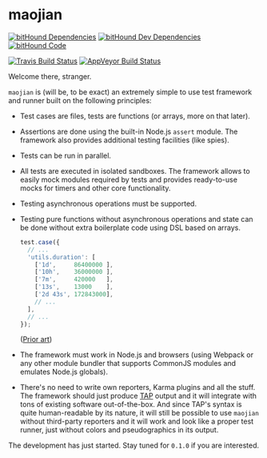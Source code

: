 # maojian

[![bitHound Dependencies][bithound-deps-badge]][bithound-deps-url]
[![bitHound Dev Dependencies][bithound-devdeps-badge]][bithound-deps-url]
[![bitHound Code][bithound-code-badge]][bithound-url]

[![Travis Build Status][travis-badge]][travis-url]
[![AppVeyor Build Status][appveyor-badge]][appveyor-url]

Welcome there, stranger.

`maojian` is (will be, to be exact) an extremely simple to use test framework
and runner built on the following principles:

* Test cases are files, tests are functions (or arrays, more on that later).

* Assertions are done using the built-in Node.js `assert` module. The framework
  also provides additional testing facilities (like spies).

* Tests can be run in parallel.

* All tests are executed in isolated sandboxes. The framework allows to easily
  mock modules required by tests and provides ready-to-use mocks for timers and
  other core functionality.

* Testing asynchronous operations must be supported.

* Testing pure functions without asynchronous operations and state can be done
  without extra boilerplate code using DSL based on arrays.

  ```javascript
  test.case({
    // ...
    'utils.duration': [
      ['1d',     86400000 ],
      ['10h',    36000000 ],
      ['7m',     420000   ],
      ['13s',    13000    ],
      ['2d 43s', 172843000],
      // ...
    ],
    // ...
  });
  ```

  ([Prior art](https://github.com/metarhia/Impress/blob/master/tests/unittests/api.common.test.js))

* The framework must work in Node.js and browsers (using Webpack or any other
  module bundler that supports CommonJS modules and emulates Node.js globals).

* There's no need to write own reporters, Karma plugins and all the stuff. The
  framework should just
  produce [TAP](https://testanything.org/tap-version-13-specification.html)
  output and it will integrate with tons of existing software out-of-the-box.
  And since TAP's syntax is quite human-readable by its nature, it will still
  be possible to use `maojian` without third-party reporters and it will work
  and look like a proper test runner, just without colors and pseudographics
  in its output.

The development has just started. Stay tuned for `0.1.0` if you are interested.

[bithound-deps-badge]: https://www.bithound.io/github/metarhia/maojian/badges/dependencies.svg
[bithound-devdeps-badge]: https://www.bithound.io/github/metarhia/maojian/badges/devDependencies.svg
[bithound-code-badge]: https://www.bithound.io/github/metarhia/maojian/badges/code.svg
[bithound-deps-url]: https://www.bithound.io/github/metarhia/maojian/master/dependencies/npm
[bithound-url]: https://www.bithound.io/github/metarhia/maojian
[travis-badge]: https://travis-ci.org/metarhia/maojian.svg?branch=master
[travis-url]: https://travis-ci.org/metarhia/maojian
[appveyor-badge]: https://ci.appveyor.com/api/projects/status/vvysb66gccem97dq/branch/master?svg=true
[appveyor-url]: https://ci.appveyor.com/project/metarhia/maojian
